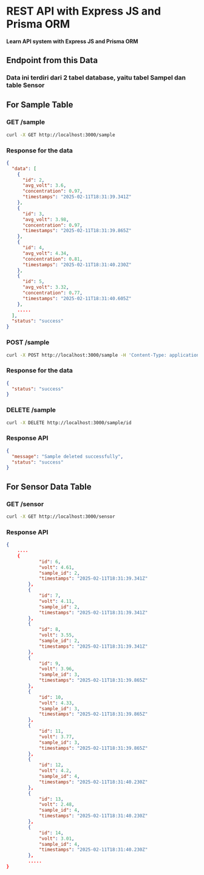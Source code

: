 # REST API with Express JS and Prisma ORM

#### Learn API system with Express JS and Prisma ORM

## Endpoint from this Data

### Data ini terdiri dari 2 tabel database, yaitu tabel Sampel dan table Sensor

## For Sample Table

### GET /sample

```bash
curl -X GET http://localhost:3000/sample
```

### Response for the data

```json
{
  "data": [
    {
      "id": 2,
      "avg_volt": 3.6,
      "concentration": 0.97,
      "timestamps": "2025-02-11T18:31:39.341Z"
    },
    {
      "id": 3,
      "avg_volt": 3.98,
      "concentration": 0.97,
      "timestamps": "2025-02-11T18:31:39.865Z"
    },
    {
      "id": 4,
      "avg_volt": 4.34,
      "concentration": 0.81,
      "timestamps": "2025-02-11T18:31:40.230Z"
    },
    {
      "id": 5,
      "avg_volt": 3.32,
      "concentration": 0.77,
      "timestamps": "2025-02-11T18:31:40.605Z"
    },
    .....
  ],
  "status": "success"
}
```

### POST /sample

```bash
curl -X POST http://localhost:3000/sample -H 'Content-Type: application/json' -d '{"avg_volt": data, "concentration": data}'
```

### Response for the data

```json
{
  "status": "success"
}
```

### DELETE /sample

```bash
curl -X DELETE http://localhost:3000/sample/id
```

### Response API

```json
{
  "message": "Sample deleted successfully",
  "status": "success"
}
```

## For Sensor Data Table

### GET /sensor

```bash
curl -X GET http://localhost:3000/sensor
```

### Response API

```json
{
    ....
    {
            "id": 6,
            "volt": 4.61,
            "sample_id": 2,
            "timestamps": "2025-02-11T18:31:39.341Z"
        },
        {
            "id": 7,
            "volt": 4.11,
            "sample_id": 2,
            "timestamps": "2025-02-11T18:31:39.341Z"
        },
        {
            "id": 8,
            "volt": 3.55,
            "sample_id": 2,
            "timestamps": "2025-02-11T18:31:39.341Z"
        },
        {
            "id": 9,
            "volt": 3.96,
            "sample_id": 3,
            "timestamps": "2025-02-11T18:31:39.865Z"
        },
        {
            "id": 10,
            "volt": 4.33,
            "sample_id": 3,
            "timestamps": "2025-02-11T18:31:39.865Z"
        },
        {
            "id": 11,
            "volt": 3.77,
            "sample_id": 3,
            "timestamps": "2025-02-11T18:31:39.865Z"
        },
        {
            "id": 12,
            "volt": 4.2,
            "sample_id": 4,
            "timestamps": "2025-02-11T18:31:40.230Z"
        },
        {
            "id": 13,
            "volt": 2.48,
            "sample_id": 4,
            "timestamps": "2025-02-11T18:31:40.230Z"
        },
        {
            "id": 14,
            "volt": 3.01,
            "sample_id": 4,
            "timestamps": "2025-02-11T18:31:40.230Z"
        },
        .....
}
```
